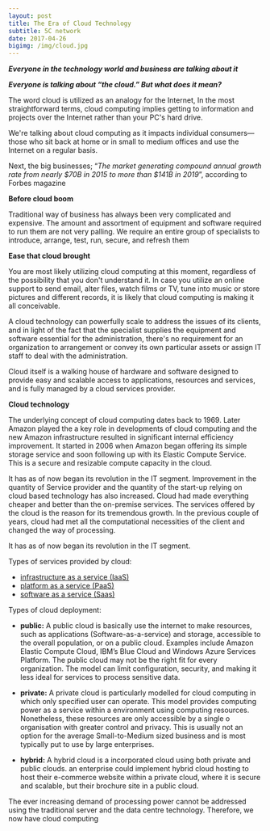 ```yaml
---
layout: post
title: The Era of Cloud Technology 
subtitle: 5C network
date: 2017-04-26
bigimg: /img/cloud.jpg
---
```

 
**_Everyone in the technology world and business are talking about it_**
 
 **_Everyone is talking about “the cloud.” But what does it mean?_**

The word cloud is utilized as an analogy for the Internet, In the most straightforward terms, cloud computing implies getting to information and projects over the Internet rather than your PC's hard drive. 

We're talking about cloud computing as it impacts individual consumers—those who sit back at home or in small to medium offices and use the Internet on a regular basis.

Next, the big businesses; “_The market generating compound annual growth rate from nearly $70B in 2015 to more than $141B in 2019_”, according to Forbes magazine  

**Before cloud boom**

Traditional way of business has always been very complicated and expensive. The amount and assortment of equipment and software required to run them are not very palling. We require an entire group of specialists to introduce, arrange, test, run, secure, and refresh them  

**Ease that cloud brought**

You are most likely utilizing cloud computing at this moment, regardless of the possibility that you don't understand it. In case you utilize an online support to send email, alter files, watch films or TV, tune into music or store pictures and different records, it is likely that cloud computing is making it all conceivable.

 A cloud technology can powerfully scale to address the issues of its clients, and in light of the fact that the specialist supplies the equipment and software essential for the administration, there's no requirement for an organization to arrangement or convey its own particular assets or assign IT staff to deal with the administration.
 
Cloud itself is a walking house of hardware and software designed to provide easy and scalable access to applications, resources and services, and is fully managed by a cloud services provider. 
  
**Cloud technology**

The underlying concept of cloud computing dates back to 1969. Later Amazon played the a key role in developments of cloud computing and the new Amazon infrastructure resulted in significant internal efficiency improvement. It started in 2006 when Amazon began offering its simple storage service and soon following up with its Elastic Compute Service. This is a secure and resizable compute capacity in the cloud. 

It has as of now began its revolution in the IT segment. Improvement in the quantity of Service provider and the quantity of the start-up relying on cloud based technology has also increased. Cloud had made everything cheaper and better than the on-premise services. The services offered by the cloud is the reason for its tremendous growth. In the previous couple of years, cloud had met all the computational necessities of the client and changed the way of processing. 

It has as of now began its revolution in the IT segment.
 
Types of services provided by cloud:
* [infrastructure as a service (IaaS)](https://technet.microsoft.com/en-us/library/hh509051.aspx)
* [platform as a service (PaaS)](https://azure.microsoft.com/en-in/overview/what-is-paas/)
* [software as a service (Saas)](https://msdn.microsoft.com/en-us/library/aa905332.aspx)  

Types of cloud deployment: 
*	**public:** A public cloud is basically use the internet to make resources, such as applications (Software-as-a-service) and storage, accessible to the overall population, or on a public cloud.  Examples include Amazon Elastic Compute Cloud, IBM’s Blue Cloud and Windows Azure Services Platform. The public cloud may not be the right fit for every organization. The model can limit configuration, security, and making it less ideal for services to process sensitive data.

*	**private:** A private cloud is particularly modelled for cloud computing in which only specified user can operate. This model provides computing power as a service within a environment using computing resources.  Nonetheless, these resources are only accessible by a single o organisation with greater control and privacy. This is usually not an option for the average Small-to-Medium sized business and is most typically put to use by large enterprises. 

*	**hybrid:** A hybrid cloud is a incorporated cloud using both private and public clouds. an enterprise could implement hybrid cloud hosting to host their e-commerce website within a private cloud, where it is secure and scalable, but their brochure site in a public cloud.

The ever increasing demand of processing power cannot be addressed using the traditional server and the data centre technology. Therefore, we now have cloud computing 

